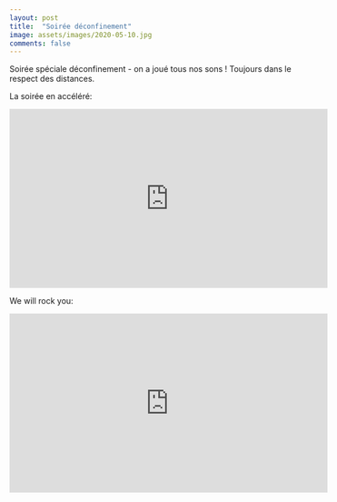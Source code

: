 ```yaml
---
layout: post
title:  "Soirée déconfinement"
image: assets/images/2020-05-10.jpg
comments: false
---
```


Soirée spéciale déconfinement - on a joué tous nos sons !
Toujours dans le respect des distances.

La soirée en accéléré:

<iframe width="560" height="315" src="https://www.youtube.com/embed/YfI529c5S20" frameborder="0" allow="accelerometer; autoplay; encrypted-media; gyroscope; picture-in-picture" allowfullscreen></iframe>

We will rock you:

<iframe width="560" height="315" src="https://www.youtube.com/embed/KOMk-7saQYo" frameborder="0" allow="accelerometer; autoplay; encrypted-media; gyroscope; picture-in-picture" allowfullscreen></iframe>
